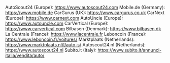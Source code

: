 AutoScout24 (Europe): https://www.autoscout24.com
Mobile.de (Germany): https://www.mobile.de
CarGurus (UK): https://www.cargurus.co.uk
CarNext (Europe): https://www.carnext.com
AutoUncle (Europe): https://www.autouncle.com
CarVertical (Europe): https://www.carvertical.com
Bilbasen (Denmark): https://www.bilbasen.dk
La Centrale (France): https://www.lacentrale.fr
Leboncoin (France): https://www.leboncoin.fr/voitures/
Marktplaats (Netherlands): https://www.marktplaats.nl/l/auto-s/
Autoscout24.nl (Netherlands): https://www.autoscout24.nl
Subito.it (Italy): https://www.subito.it/annunci-italia/vendita/auto/